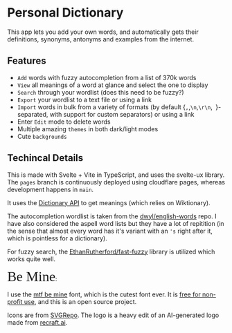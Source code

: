 <style>
    @font-face {
        font-family: "MTF Be Mine";
        src: url("https://personal-dictionary.pages.dev/font_mtf-be-mine/mtf-be-mine.eot");
        src: url("https://personal-dictionary.pages.dev/font_mtf-be-mine/mtf-be-mine.eot?#iefix")format("embedded-opentype"),
        url("https://personal-dictionary.pages.dev/font_mtf-be-mine/mtf-be-mine.woff2")format("woff2"),
        url("https://personal-dictionary.pages.dev/font_mtf-be-mine/mtf-be-mine.woff")format("woff"),
        url("https://personal-dictionary.pages.dev/font_mtf-be-mine/mtf-be-mine.ttf")format("truetype"),
        url("https://personal-dictionary.pages.dev/font_mtf-be-mine/mtf-be-mine.svg#MTF Be Mine")format("svg");
    }

    .cute {
        font-family: "MTF Be Mine";
        font-size: xx-large;
    }
</style>

# Personal Dictionary

This app lets you add your own words, and automatically gets their definitions, synonyms, antonyms and examples from the internet.

## Features
- `Add` words with fuzzy autocompletion from a list of 370k words
- `View` all meanings of a word at glance and select the one to display
- `Search` through your wordlist (does this need to be fuzzy?)
- `Export` your wordlist to a text file or using a link
- `Import` words in bulk from a variety of formats (by default {`,`,`\n`,`\r\n`,` `}-separated, with support for custom separators) or using a link
- Enter `Edit` mode to delete words
- Multiple amazing `themes` in both dark/light modes 
- Cute `backgrounds` 

## Techincal Details
This is made with Svelte + Vite in TypeScript, and uses the svelte-ux library. The `pages` branch is continuously deployed using cloudflare pages, whereas development happens in `main`.

It uses the [Dictionary API](https://dictionaryapi.dev/) to get meanings (which relies on Wiktionary).

The autocompletion wordlist is taken from the [dwyl/english-words](https://github.com/dwyl/english-words/) repo. I have also considered the aspell word lists but they have a lot of repitition (in the sense that almost every word has it's variant with an `'s` right after it, which is pointless for a dictionary).

For fuzzy search, the [EthanRutherford/fast-fuzzy](https://github.com/EthanRutherford/fast-fuzzy/) library is utilized which works quite well.

<span class="cute">Be Mine</span>: 

I use the [mtf be mine](https://misstiina.com/fonts/mtf-be-mine/) font, which is the cutest font ever. It is [free for non-profit use](https://misstiina.com/fonts/tou/), and this is an open source project.

Icons are from [SVGRepo](https://svgrepo.com/). The logo is a heavy edit of an AI-generated logo made from [recraft.ai](https://recraft.ai/).
